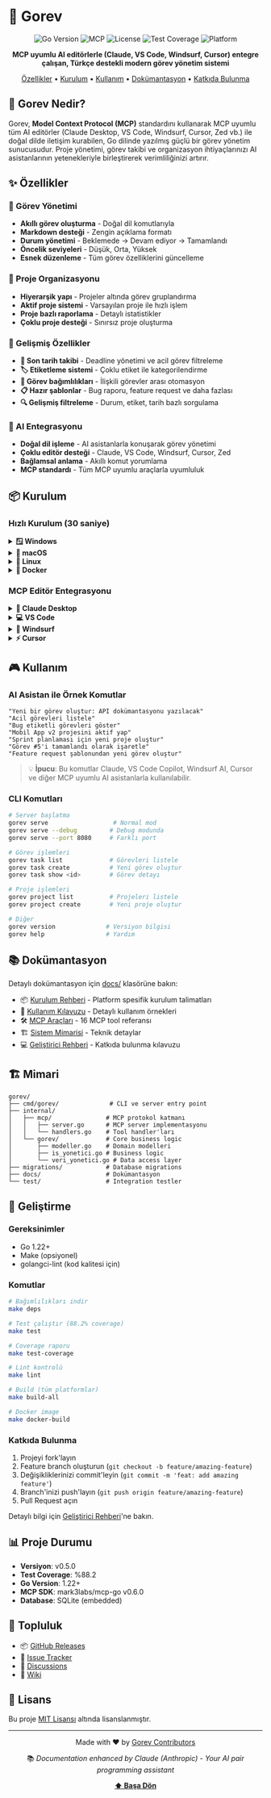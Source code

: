 # 🚀 Gorev

<div align="center">

![Go Version](https://img.shields.io/badge/Go-1.22+-00ADD8?style=flat-square&logo=go)
![MCP](https://img.shields.io/badge/MCP-Compatible-4A154B?style=flat-square&logo=anthropic)
![License](https://img.shields.io/badge/License-MIT-green?style=flat-square)
![Test Coverage](https://img.shields.io/badge/Coverage-88.2%25-brightgreen?style=flat-square)
![Platform](https://img.shields.io/badge/Platform-Linux%20|%20macOS%20|%20Windows-blue?style=flat-square)

**MCP uyumlu AI editörlerle (Claude, VS Code, Windsurf, Cursor) entegre çalışan, Türkçe destekli modern görev yönetim sistemi**

[Özellikler](#-özellikler) • [Kurulum](#-kurulum) • [Kullanım](#-kullanım) • [Dokümantasyon](#-dokümantasyon) • [Katkıda Bulunma](#-katkıda-bulunma)

</div>

## 🎯 Gorev Nedir?

Gorev, **Model Context Protocol (MCP)** standardını kullanarak MCP uyumlu tüm AI editörler (Claude Desktop, VS Code, Windsurf, Cursor, Zed vb.) ile doğal dilde iletişim kurabilen, Go dilinde yazılmış güçlü bir görev yönetim sunucusudur. Proje yönetimi, görev takibi ve organizasyon ihtiyaçlarınızı AI asistanlarının yetenekleriyle birleştirerek verimliliğinizi artırır.

## ✨ Özellikler

### 📝 Görev Yönetimi
- **Akıllı görev oluşturma** - Doğal dil komutlarıyla
- **Markdown desteği** - Zengin açıklama formatı
- **Durum yönetimi** - Beklemede → Devam ediyor → Tamamlandı
- **Öncelik seviyeleri** - Düşük, Orta, Yüksek
- **Esnek düzenleme** - Tüm görev özelliklerini güncelleme

### 📁 Proje Organizasyonu
- **Hiyerarşik yapı** - Projeler altında görev gruplandırma
- **Aktif proje sistemi** - Varsayılan proje ile hızlı işlem
- **Proje bazlı raporlama** - Detaylı istatistikler
- **Çoklu proje desteği** - Sınırsız proje oluşturma

### 🔗 Gelişmiş Özellikler
- **📅 Son tarih takibi** - Deadline yönetimi ve acil görev filtreleme
- **🏷️ Etiketleme sistemi** - Çoklu etiket ile kategorilendirme
- **🔄 Görev bağımlılıkları** - İlişkili görevler arası otomasyon
- **📋 Hazır şablonlar** - Bug raporu, feature request ve daha fazlası
- **🔍 Gelişmiş filtreleme** - Durum, etiket, tarih bazlı sorgulama

### 🤖 AI Entegrasyonu
- **Doğal dil işleme** - AI asistanlarla konuşarak görev yönetimi
- **Çoklu editör desteği** - Claude, VS Code, Windsurf, Cursor, Zed
- **Bağlamsal anlama** - Akıllı komut yorumlama
- **MCP standardı** - Tüm MCP uyumlu araçlarla uyumluluk

## 📦 Kurulum

### Hızlı Kurulum (30 saniye)

<details>
<summary><b>🪟 Windows</b></summary>

```powershell
# PowerShell (Admin olarak çalıştırın)
New-Item -ItemType Directory -Force -Path "C:\Program Files\gorev"
Invoke-WebRequest -Uri "https://github.com/msenol/gorev/releases/latest/download/gorev-windows-amd64.exe" -OutFile "C:\Program Files\gorev\gorev.exe"
[Environment]::SetEnvironmentVariable("Path", $env:Path + ";C:\Program Files\gorev", [EnvironmentVariableTarget]::Machine)

# Test
gorev version
```

</details>

<details>
<summary><b>🍎 macOS</b></summary>

```bash
# Homebrew ile (önerilen)
brew tap msenol/gorev
brew install gorev

# Veya binary indirme
curl -L https://github.com/msenol/gorev/releases/latest/download/gorev-darwin-amd64 -o gorev
chmod +x gorev
sudo mv gorev /usr/local/bin/
```

</details>

<details>
<summary><b>🐧 Linux</b></summary>

```bash
# Binary indirme
curl -L https://github.com/msenol/gorev/releases/latest/download/gorev-linux-amd64 -o gorev
chmod +x gorev
sudo mv gorev /usr/local/bin/

# Test
gorev version
```

</details>

<details>
<summary><b>🐳 Docker</b></summary>

```bash
docker pull ghcr.io/msenol/gorev:latest
docker run -v ~/.gorev:/data ghcr.io/msenol/gorev serve
```

</details>

### MCP Editör Entegrasyonu

<details>
<summary><b>🤖 Claude Desktop</b></summary>

Konfigürasyon dosyası konumları:
- **Windows**: `%APPDATA%\Claude\claude_desktop_config.json`
- **macOS**: `~/Library/Application Support/Claude/claude_desktop_config.json`
- **Linux**: `~/.config/Claude/claude_desktop_config.json`

```json
{
  "mcpServers": {
    "gorev": {
      "command": "gorev",
      "args": ["serve"],
      "env": {
        "GOREV_DATA_DIR": "~/.gorev"
      }
    }
  }
}
```

</details>

<details>
<summary><b>💻 VS Code</b></summary>

MCP extension kurduktan sonra `settings.json`:

```json
{
  "mcp.servers": {
    "gorev": {
      "command": "gorev",
      "args": ["serve"]
    }
  }
}
```

</details>

<details>
<summary><b>🌊 Windsurf</b></summary>

Windsurf ayarlarında MCP sunucusu ekleyin:

```json
{
  "mcp.servers": [
    {
      "name": "gorev",
      "command": "gorev",
      "args": ["serve"]
    }
  ]
}
```

</details>

<details>
<summary><b>⚡ Cursor</b></summary>

Cursor'da MCP entegrasyonu için:

```json
{
  "mcp.gorev": {
    "command": "gorev serve",
    "env": {
      "GOREV_DATA_DIR": "~/.gorev"
    }
  }
}
```

</details>

## 🎮 Kullanım

### AI Asistan ile Örnek Komutlar

```
"Yeni bir görev oluştur: API dokümantasyonu yazılacak"
"Acil görevleri listele"
"Bug etiketli görevleri göster"
"Mobil App v2 projesini aktif yap"
"Sprint planlaması için yeni proje oluştur"
"Görev #5'i tamamlandı olarak işaretle"
"Feature request şablonundan yeni görev oluştur"
```

> 💡 **İpucu**: Bu komutlar Claude, VS Code Copilot, Windsurf AI, Cursor ve diğer MCP uyumlu AI asistanlarla kullanılabilir.

### CLI Komutları

```bash
# Server başlatma
gorev serve                  # Normal mod
gorev serve --debug         # Debug modunda
gorev serve --port 8080     # Farklı port

# Görev işlemleri
gorev task list             # Görevleri listele
gorev task create           # Yeni görev oluştur
gorev task show <id>        # Görev detayı

# Proje işlemleri
gorev project list          # Projeleri listele
gorev project create        # Yeni proje oluştur

# Diğer
gorev version              # Versiyon bilgisi
gorev help                 # Yardım
```

## 📚 Dokümantasyon

Detaylı dokümantasyon için [docs/](docs/) klasörüne bakın:

- 📦 [Kurulum Rehberi](docs/kurulum.md) - Platform spesifik kurulum talimatları
- 📖 [Kullanım Kılavuzu](docs/kullanim.md) - Detaylı kullanım örnekleri
- 🛠 [MCP Araçları](docs/mcp-araclari.md) - 16 MCP tool referansı
- 🏗 [Sistem Mimarisi](docs/mimari.md) - Teknik detaylar
- 💻 [Geliştirici Rehberi](docs/gelistirme.md) - Katkıda bulunma kılavuzu

## 🏗 Mimari

```
gorev/
├── cmd/gorev/              # CLI ve server entry point
├── internal/
│   ├── mcp/               # MCP protokol katmanı
│   │   ├── server.go      # MCP server implementasyonu
│   │   └── handlers.go    # Tool handler'ları
│   └── gorev/             # Core business logic
│       ├── modeller.go    # Domain modelleri
│       ├── is_yonetici.go # Business logic
│       └── veri_yonetici.go # Data access layer
├── migrations/            # Database migrations
├── docs/                  # Dokümantasyon
└── test/                  # Integration testler
```

## 🧪 Geliştirme

### Gereksinimler
- Go 1.22+
- Make (opsiyonel)
- golangci-lint (kod kalitesi için)

### Komutlar

```bash
# Bağımlılıkları indir
make deps

# Test çalıştır (88.2% coverage)
make test

# Coverage raporu
make test-coverage

# Lint kontrolü
make lint

# Build (tüm platformlar)
make build-all

# Docker image
make docker-build
```

### Katkıda Bulunma

1. Projeyi fork'layın
2. Feature branch oluşturun (`git checkout -b feature/amazing-feature`)
3. Değişikliklerinizi commit'leyin (`git commit -m 'feat: add amazing feature'`)
4. Branch'inizi push'layın (`git push origin feature/amazing-feature`)
5. Pull Request açın

Detaylı bilgi için [Geliştirici Rehberi](docs/gelistirme.md)'ne bakın.

## 📊 Proje Durumu

- **Versiyon**: v0.5.0
- **Test Coverage**: %88.2
- **Go Version**: 1.22+
- **MCP SDK**: mark3labs/mcp-go v0.6.0
- **Database**: SQLite (embedded)

## 🤝 Topluluk

- 📦 [GitHub Releases](https://github.com/msenol/gorev/releases)
- 🐛 [Issue Tracker](https://github.com/msenol/gorev/issues)
- 💬 [Discussions](https://github.com/msenol/gorev/discussions)
- 📖 [Wiki](https://github.com/msenol/gorev/wiki)

## 📄 Lisans

Bu proje [MIT Lisansı](LICENSE) altında lisanslanmıştır.

---

<div align="center">

Made with ❤️ by [Gorev Contributors](https://github.com/msenol/gorev/graphs/contributors)

📚 *Documentation enhanced by Claude (Anthropic) - Your AI pair programming assistant*

**[⬆ Başa Dön](#-gorev)**

</div>